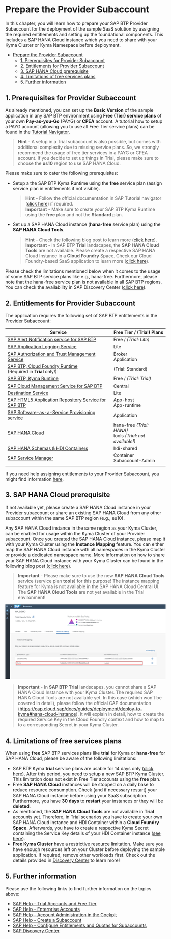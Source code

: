 # Prepare the Provider Subaccount

In this chapter, you will learn how to prepare your SAP BTP Provider Subaccount for the deployment of the sample SaaS solution by assigning the required entitlements and setting up the foundational components. This includes a SAP HANA Cloud instance which you need to share with your Kyma Cluster or Kyma Namespace before deployment. 

- [Prepare the Provider Subaccount](#prepare-the-provider-subaccount)
  - [1. Prerequisites for Provider Subaccount](#1-prerequisites-for-provider-subaccount)
  - [2. Entitlements for Provider Subaccount](#2-entitlements-for-provider-subaccount)
  - [3. SAP HANA Cloud prerequisite](#3-sap-hana-cloud-prerequisite)
  - [4. Limitations of free services plans](#4-limitations-of-free-services-plans)
  - [5. Further information](#5-further-information)


## 1. Prerequisites for Provider Subaccount

As already mentioned, you can set up the **Basic Version** of the sample application in any SAP BTP environment using **Free (Tier) service plans** of your own **Pay-as-you-Go** (PAYG) or **CPEA** account. A tutorial how to setup a PAYG account (allowing you to use all Free Tier service plans) can be found in the [Tutorial Navigator](https://developers.sap.com/tutorials/btp-free-tier-account.html). 

> **Hint** - A setup in a Trial subaccount is also possible, but comes with additional complexity due to missing service plans. So, we strongly recommend the usage of free tier services in a PAYG or CPEA account. If you decide to set up things in Trial, please make sure to choose the **us10** region to use SAP HANA Cloud.

Please make sure to cater the following prerequisites:

* Setup a the SAP BTP Kyma Runtime using the **free** service plan (assign service plan in entitlements if not visible). 
  > **Hint** - Follow the official documentation in SAP Tutorial navigator ([click here](https://developers.sap.com/tutorials/cp-kyma-getting-started.html)) if required.<br>
  > **Important** - Make sure to create your SAP BTP Kyma Runtime using the **free** plan and not the **Standard** plan. 
* Set up a SAP HANA Cloud instance (**hana-free** service plan) using the **SAP HANA Cloud Tools**.
  > **Hint** - Check the following blog post  to learn more ([click here](https://blogs.sap.com/2022/09/21/sap-hana-cloud-goes-multi-environment-part-2-getting-started/)).<br>
  > **Important** - In SAP BTP **Trial** landscapes, the **SAP HANA Cloud Tools** are not available. Please create a respective SAP HANA Cloud Instance in a **Cloud Foundry** Space. Check our Cloud Foundry-based SaaS application to learn more ([click here](https://github.com/SAP-samples/btp-kyma-cap-multitenant-susaas)).

Please check the limitations mentioned below when it comes to the usage of some SAP BTP service plans like e.g., hana-free. Furthermore, please note that the hana-free service plan is not available in all SAP BTP regions. You can check the availability in SAP Discovery Center ([click here](https://discovery-center.cloud.sap/serviceCatalog/sap-hana-cloud?region=all&tab=service_plan&service_plan=free&commercialModel=cloud)).


## 2. Entitlements for Provider Subaccount

The application requires the following set of SAP BTP entitlements in the Provider Subaccount:

| Service                           | Free Tier / (Trial) Plans  |
|-----------------------------------|---------------------|
| [SAP Alert Notification service for SAP BTP](https://discovery-center.cloud.sap/serviceCatalog/alert-notification?region=all) | Free / *(Trial: Lite)* |
| [SAP Application Logging Service](https://discovery-center.cloud.sap/serviceCatalog/application-logging-service/?region=all) | Lite |
| [SAP Authorization and Trust Management Service](https://discovery-center.cloud.sap/serviceCatalog/authorization-and-trust-management-service?region=all&tab=feature)| Broker <br> Application |
| [SAP BTP, Cloud Foundry Runtime](https://discovery-center.cloud.sap/serviceCatalog/cloud-foundry-runtime?region=all) <br> (Required in **Trial** only!) | (Trial: Standard) |
| [SAP BTP, Kyma Runtime](https://discovery-center.cloud.sap/serviceCatalog/kyma-runtime?region=all&tab=feature) | Free / *(Trial: Trial)* |
| [SAP Cloud Management Service for SAP BTP](https://discovery-center.cloud.sap/serviceCatalog/cloud-management-service/?region=all) | Central |
| [Destination Service](https://discovery-center.cloud.sap/serviceCatalog/destination?service_plan=lite&region=all&commercialModel=cloud) | Lite |
| [SAP HTML5 Application Repository Service for SAP BTP](https://discovery-center.cloud.sap/serviceCatalog/html5-application-repository-service?region=all) | App-host <br>App-runtime | 
| [SAP Software-as-a-Service Provisioning service](https://discovery-center.cloud.sap/serviceCatalog/saas-provisioning-service?service_plan=application&region=all&commercialModel=cloud) | Application |
| [SAP HANA Cloud](https://discovery-center.cloud.sap/serviceCatalog/sap-hana-cloud?tab=customerreference&region=all) | hana-free *(Trial: HANA)*<br>tools *(Trial: not available!)*  | 
| [SAP HANA Schemas & HDI Containers](https://help.sap.com/docs/SAP_HANA_PLATFORM/3823b0f33420468ba5f1cf7f59bd6bd9/e28abca91a004683845805efc2bf967c.html?version=2.0.04&locale=en-US) | hdi-shared | 
| [SAP Service Manager](https://discovery-center.cloud.sap/serviceCatalog/service-manager/?region=all) | Container <br> Subaccount-Admin | 
| | |

If you need help assigning entitlements to your Provider Subaccount, you might find information [here](https://help.sap.com/docs/SERVICE_TICKET_INTELLIGENCE/fb95f4cf368448be94f0eaed1583f491/cda19c940bf5404c8e81770b0f879e82.html?locale=en-US).


## 3. SAP HANA Cloud prerequisite

If not available yet, please create a SAP HANA Cloud instance in your Provider subaccount or share an existing SAP HANA Cloud from any other subaccount within the same SAP BTP region (e.g., eu10). 

Any SAP HANA Cloud instance in the same region as your Kyma Cluster, can be enabled for usage within the Kyma Cluster of your Provider subaccount. Once you created the SAP HANA Cloud instance, please map it with your Kyma Cluster using the **Instance Mapping** feature. You can either map the SAP HANA Cloud instance with all namespaces in the Kyma Cluster or provide a dedicated namespace name. More information on how to share your SAP HANA Cloud instance with your Kyma Cluster can be found in the following blog post [(click here)](https://blogs.sap.com/2022/12/15/consuming-sap-hana-cloud-from-the-kyma-environment/). 

> **Important** - Please make sure to use the new **SAP HANA Cloud Tools** service (service plan **tools**) for this purpose! The instance mapping feature for Kyma is not available in the SAP HANA Cloud Central UI. The **SAP HANA Cloud Tools** are not yet available in the Trial environment! 

[<img src="./images/HanaCloudKyma.png" width="600"/>](./images/HanaCloudKyma.png)

> **Important** - In **SAP BTP Trial** landscapes, you cannot share a SAP HANA Cloud Instance with your Kyma Cluster. The required SAP HANA Cloud Tools are not available yet. In this case (which won't be covered in detail), please follow the official CAP documentation (https://cap.cloud.sap/docs/guides/deployment/deploy-to-kyma#hana-cloud-instance). It will explain in detail, how to create the required Service Key in the Cloud Foundry context and how to map to to a corresponding Secret in your Kyma Cluster. 


## 4. Limitations of free services plans

When using **free** SAP BTP services plans like **trial** for Kyma or **hana-free** for SAP HANA Cloud, please be aware of the following limitations:

- SAP BTP Kyma **trial** service plans are usable for 14 days only ([click here](https://blogs.sap.com/2022/09/13/sap-btp-kyma-runtime-trial-clusters-lifespan-limited-to-14-days/)). After this period, you need to setup a new SAP BTP Kyma Cluster. This limitation does not exist in Free Tier accounts using the **free** plan. 
- Free **SAP HANA Cloud** instances will be stopped on a daily base to reduce resource consumption. Check (and if necessary restart) your SAP HANA Cloud instance before using your SaaS subscription. Furthermore, you have **30 days** to **restart** your instances or they will be **deleted**.
- As mentioned, the **SAP HANA Cloud Tools** are not available in **Trial** accounts yet. Therefore, in Trial scenarios you have to create your own SAP HANA Cloud instance and HDI Container within a **Cloud Foundry Space**. Afterwards, you have to create a respective Kyma Secret containing the Service Key details of your HDI Container instance ([see here](https://cap.cloud.sap/docs/guides/deployment/deploy-to-kyma#hana-cloud-instance)). 
- **Free Kyma Cluster** have a restrictive resource limitation. Make sure you have enough resources left on your Cluster before deploying the sample application. If required, remove other workloads first. Check out the details provided in [Discovery Center](https://discovery-center.cloud.sap/serviceCatalog/kyma-runtime?region=all&tab=service_plan&service_plan=free&commercialModel=cloud) to learn more!


## 5. Further information

Please use the following links to find further information on the topics above:

* [SAP Help - Trial Accounts and Free Tier](https://help.sap.com/docs/BTP/65de2977205c403bbc107264b8eccf4b/046f127f2a614438b616ccfc575fdb16.html?locale=en-US)
* [SAP Help - Enterprise Accounts](https://help.sap.com/docs/BTP/65de2977205c403bbc107264b8eccf4b/171511cc425c4e079d0684936486eee6.html)
* [SAP Help - Account Administration in the Cockpit](https://help.sap.com/docs/BTP/65de2977205c403bbc107264b8eccf4b/8061ecc529d74465b2b9566a634943ec.html)
* [SAP Help - Create a Subaccount](https://help.sap.com/docs/BTP/65de2977205c403bbc107264b8eccf4b/05280a123d3044ae97457a25b3013918.html?locale=en-US)
* [SAP Help - Configure Entitlements and Quotas for Subaccounts](https://help.sap.com/docs/BTP/65de2977205c403bbc107264b8eccf4b/5ba357b4fa1e4de4b9fcc4ae771609da.html?locale=en-US)
* [SAP Discovery Center](https://discovery-center.cloud.sap)